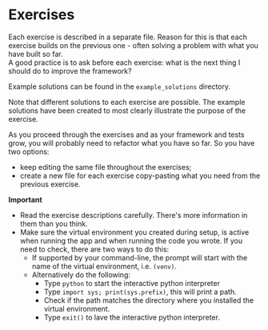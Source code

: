 # Exercises

Each exercise is described in a separate file. Reason for this is that each exercise builds on
the previous one - often solving a problem with what you have built so far.  
A good practice is to ask before each exercise: what is the next thing I should do to improve the framework?  

Example solutions can be found in the `example_solutions` directory.  

Note that different solutions to each exercise are possible. The example solutions have been created
to most clearly illustrate the purpose of the exercise.  

As you proceed through the exercises and as your framework and tests grow, you will probably
need to refactor what you have so far. So you have two options:
- keep editing the same file throughout the exercises;
- create a new file for each exercise copy-pasting what you need from the previous exercise.

**Important**
- Read the exercise descriptions carefully. There's more information in them than you think.
- Make sure the virtual environment you created during setup, is active when running the app
and when running the code you wrote. If you need to check, there are two ways to do this:
    - If supported by your command-line, the prompt will start with the name of the virtual environment, i.e. `(venv)`.
    - Alternatively do the following:
        - Type `python` to start the interactive python interpreter
        - Type `import sys; print(sys.prefix)`, this will print a path.
        - Check if the path matches the directory where you installed the virtual environment.
        - Type `exit()` to lave the interactive python interpreter.